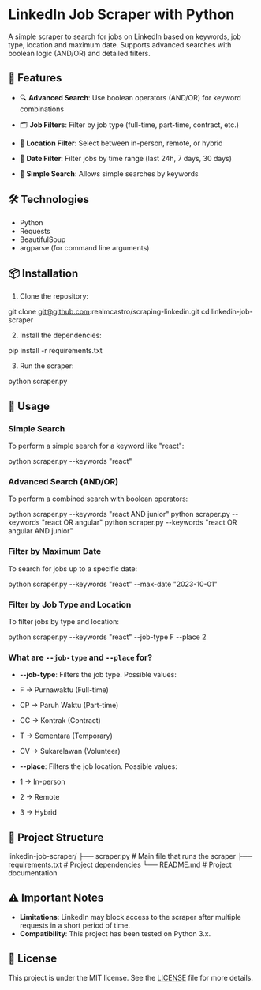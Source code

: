 # LinkedIn Job Scraper with Python

A simple scraper to search for jobs on LinkedIn based on keywords, job type, location and maximum date. Supports advanced searches with boolean logic (AND/OR) and detailed filters.

## 🚀 Features

- 🔍 **Advanced Search**: Use boolean operators (AND/OR) for keyword combinations

- 🗂️ **Job Filters**: Filter by job type (full-time, part-time, contract, etc.)

- 📍 **Location Filter**: Select between in-person, remote, or hybrid

- 📅 **Date Filter**: Filter jobs by time range (last 24h, 7 days, 30 days)

- 🎯 **Simple Search**: Allows simple searches by keywords

## 🛠️ Technologies

- Python
- Requests
- BeautifulSoup
- argparse (for command line arguments)

## 📦 Installation

1. Clone the repository:

git clone git@github.com:realmcastro/scraping-linkedin.git
cd linkedin-job-scraper

2. Install the dependencies:

pip install -r requirements.txt

3. Run the scraper:

python scraper.py

## 🔧 Usage

### Simple Search

To perform a simple search for a keyword like "react":

python scraper.py --keywords "react"

### Advanced Search (AND/OR)

To perform a combined search with boolean operators:

python scraper.py --keywords "react AND junior"
python scraper.py --keywords "react OR angular"
python scraper.py --keywords "react OR angular AND junior"

### Filter by Maximum Date

To search for jobs up to a specific date:

python scraper.py --keywords "react" --max-date "2023-10-01"

### Filter by Job Type and Location

To filter jobs by type and location:

python scraper.py --keywords "react" --job-type F --place 2

### What are `--job-type` and `--place` for?

- **--job-type**: Filters the job type. Possible values:
- F → Purnawaktu (Full-time)
- CP → Paruh Waktu (Part-time)
- CC → Kontrak (Contract)
- T → Sementara (Temporary)
- CV → Sukarelawan (Volunteer)

- **--place**: Filters the job location. Possible values:
- 1 → In-person
- 2 → Remote
- 3 → Hybrid

## 📁 Project Structure

linkedin-job-scraper/
├── scraper.py # Main file that runs the scraper
├── requirements.txt # Project dependencies
└── README.md # Project documentation

## ⚠️ Important Notes

- **Limitations**: LinkedIn may block access to the scraper after multiple requests in a short period of time.
- **Compatibility**: This project has been tested on Python 3.x.

## 📝 License

This project is under the MIT license. See the [LICENSE](LICENSE) file for more details.
